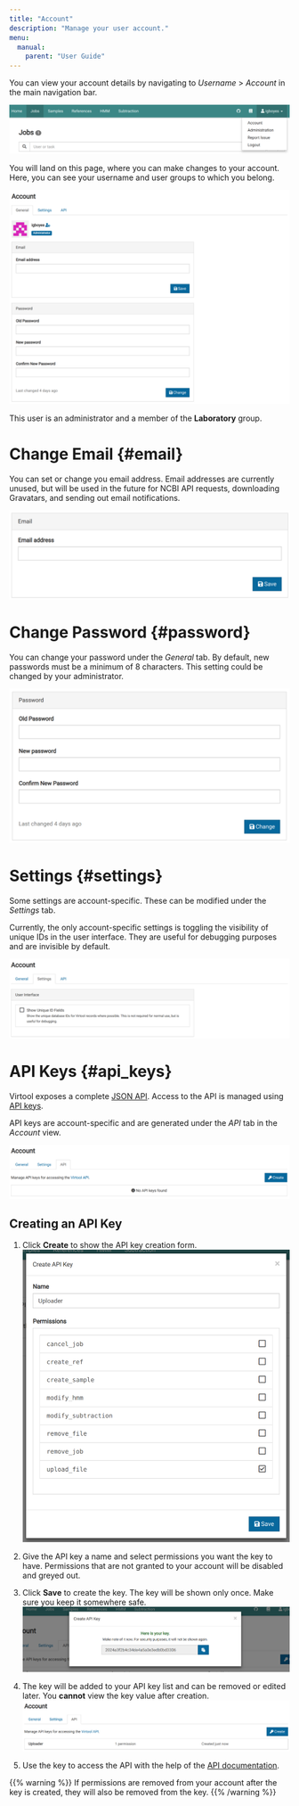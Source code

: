 ```yaml
---
title: "Account"
description: "Manage your user account."
menu:
  manual:
    parent: "User Guide"
---
```


You can view your account details by navigating to _Username_ > _Account_ in the main navigation bar.

![Account Dropdown](nav.png)

You will land on this page, where you can make changes to your account. Here, you can see your username and user groups to which you belong.

![Account General](general.png)

This user is an administrator and a member of the **Laboratory** group.

# Change Email {#email}

You can set or change you email address. Email addresses are currently unused, but will be used in the future for NCBI API requests, downloading Gravatars, and sending out email notifications.

![Email](email.png)

# Change Password {#password}

You can change your password under the _General_ tab. By default, new passwords must be a minimum of 8 characters. This setting could be changed by your administrator.

![Change Password](password.png)

# Settings {#settings}

Some settings are account-specific. These can be modified under the _Settings_ tab.

Currently, the only account-specific settings is toggling the visibility of unique IDs in the user interface. They are useful for debugging purposes and are invisible by default.

![Settings](settings.png)

# API Keys {#api_keys}

Virtool exposes a complete [JSON API](/docs/developer/api_account/). Access to the API is managed using [API keys](https://www.virtool.ca/docs/developer/api_authentication/).

API keys are account-specific and are generated under the _API_ tab in the _Account_ view.

![API Key List](empty.png)

## Creating an API Key

1. Click <i class="fas fa-key"></i> **Create** to show the API key creation form.
   ![Create API Key](filled.png)

2. Give the API key a name and select permissions you want the key to have. Permissions that are not granted to your account will be disabled and greyed out.

3. Click <i class="fas fa-save"></i> **Save** to create the key. The key will be shown only once. Make sure you keep it somewhere safe.
   ![Newly Created API Key](new.png)

4. The key will be added to your API key list and can be removed or edited later. You **cannot** view the key value after creation.
   ![New Key in List](list.png)

5. Use the key to access the API with the help of the [API documentation](/docs/developer/api_account/).

{{% warning %}}
If permissions are removed from your account after the key is created, they will also be removed from the key.
{{% /warning %}}
